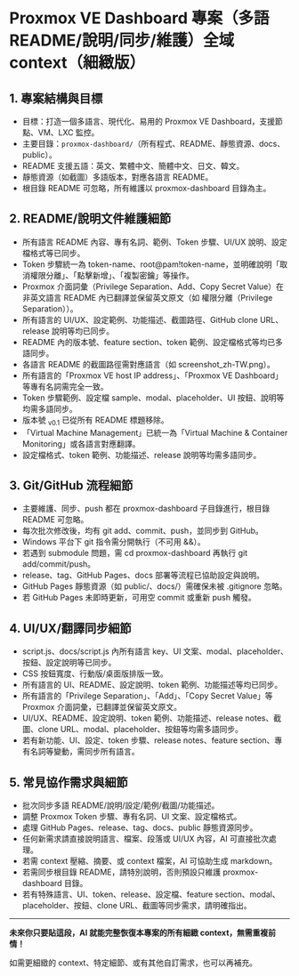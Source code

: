 # Proxmox VE Dashboard 專案（多語 README/說明/同步/維護）全域 context（細緻版）

## 1. 專案結構與目標
- 目標：打造一個多語言、現代化、易用的 Proxmox VE Dashboard，支援節點、VM、LXC 監控。
- 主要目錄：`proxmox-dashboard/`（所有程式、README、靜態資源、docs、public）。
- README 支援五語：英文、繁體中文、簡體中文、日文、韓文。
- 靜態資源（如截圖）多語版本，對應各語言 README。
- 根目錄 README 可忽略，所有維護以 proxmox-dashboard 目錄為主。

## 2. README/說明文件維護細節
- 所有語言 README 內容、專有名詞、範例、Token 步驟、UI/UX 說明、設定檔格式等已同步。
- Token 步驟統一為 token-name、root@pam!token-name，並明確說明「取消權限分離」、「點擊新增」、「複製密鑰」等操作。
- Proxmox 介面詞彙（Privilege Separation、Add、Copy Secret Value）在非英文語言 README 內已翻譯並保留英文原文（如 權限分離（Privilege Separation））。
- 所有語言的 UI/UX、設定範例、功能描述、截圖路徑、GitHub clone URL、release 說明等均已同步。
- README 內的版本號、feature section、token 範例、設定檔格式等均已多語同步。
- 各語言 README 的截圖路徑需對應語言（如 screenshot_zh-TW.png）。
- 所有語言的「Proxmox VE host IP address」、「Proxmox VE Dashboard」等專有名詞需完全一致。
- Token 步驟範例、設定檔 sample、modal、placeholder、UI 按鈕、說明等均需多語同步。
- 版本號 <sub>v0.1</sub> 已從所有 README 標題移除。
- 「Virtual Machine Management」已統一為「Virtual Machine & Container Monitoring」或各語言對應翻譯。
- 設定檔格式、token 範例、功能描述、release 說明等均需多語同步。

## 3. Git/GitHub 流程細節
- 主要維護、同步、push 都在 proxmox-dashboard 子目錄進行，根目錄 README 可忽略。
- 每次批次修改後，均有 git add、commit、push，並同步到 GitHub。
- Windows 平台下 git 指令需分開執行（不可用 &&）。
- 若遇到 submodule 問題，需 cd proxmox-dashboard 再執行 git add/commit/push。
- release、tag、GitHub Pages、docs 部署等流程已協助設定與說明。
- GitHub Pages 靜態資源（如 public/、docs/）需確保未被 .gitignore 忽略。
- 若 GitHub Pages 未即時更新，可用空 commit 或重新 push 觸發。

## 4. UI/UX/翻譯同步細節
- script.js、docs/script.js 內所有語言 key、UI 文案、modal、placeholder、按鈕、設定說明等已同步。
- CSS 按鈕寬度、行動版/桌面版排版一致。
- 所有語言的 UI、README、設定說明、token 範例、功能描述等均已同步。
- 所有語言的「Privilege Separation」、「Add」、「Copy Secret Value」等 Proxmox 介面詞彙，已翻譯並保留英文原文。
- UI/UX、README、設定說明、token 範例、功能描述、release notes、截圖、clone URL、modal、placeholder、按鈕等均需多語同步。
- 若有新功能、UI、設定、token 步驟、release notes、feature section、專有名詞等變動，需同步所有語言。

## 5. 常見協作需求與細節
- 批次同步多語 README/說明/設定/範例/截圖/功能描述。
- 調整 Proxmox Token 步驟、專有名詞、UI 文案、設定檔格式。
- 處理 GitHub Pages、release、tag、docs、public 靜態資源同步。
- 任何新需求請直接說明語言、檔案、段落或 UI/UX 內容，AI 可直接批次處理。
- 若需 context 壓縮、摘要、或 context 檔案，AI 可協助生成 markdown。
- 若需同步根目錄 README，請特別說明，否則預設只維護 proxmox-dashboard 目錄。
- 若有特殊語言、UI、token、release、設定檔、feature section、modal、placeholder、按鈕、clone URL、截圖等同步需求，請明確指出。

---

**未來你只要貼這段，AI 就能完整恢復本專案的所有細緻 context，無需重複前情！**

如需更細緻的 context、特定細節、或有其他自訂需求，也可以再補充。 